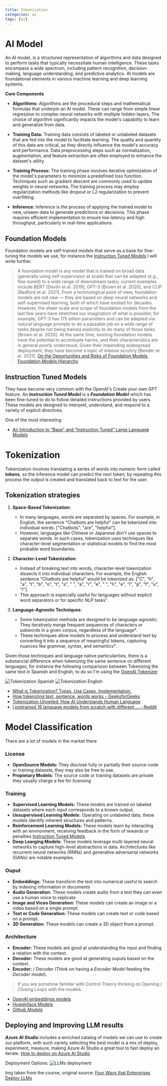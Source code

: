 ```yaml
---
title: Tokenization
categories: ai
tags: [ai]
---
```

# AI Model
An AI model,  is a structured representation of algorithms and data designed to perform tasks that typically necessitate human intelligence. These tasks encompass a wide spectrum, including pattern recognition, decision-making, language understanding, and predictive analytics. AI models are foundational elements in various machine learning and deep learning systems.

**Core Components**

* **Algorithms:** Algorithms are the procedural steps and mathematical formulas that underpin an AI model. These can range from simple linear regression to complex neural networks with multiple hidden layers. The choice of algorithm significantly impacts the model's capability to learn and generalize from data.

* **Training Data:** Training data consists of labeled or unlabeled datasets that are fed into the model to facilitate learning. The quality and quantity of this data are critical, as they directly influence the model's accuracy and performance. Data preprocessing steps such as normalization, augmentation, and feature extraction are often employed to enhance the dataset's utility.

* **Training Process:** The training phase involves iterative optimization of the model's parameters to minimize a predefined loss function. Techniques such as gradient descent are commonly used to update weights in neural networks. The training process may employ regularization methods like dropout or L2 regularization to prevent overfitting.

* **Inference:** Inference is the process of applying the trained model to new, unseen data to generate predictions or decisions. This phase requires efficient implementation to ensure low latency and high throughput, particularly in real-time applications.

## Foundation Models
Foundation models are self-trained models that serve as a base for fine-tuning the models we use, for instance the [Instruction Tuned Models](#instruction-tuned-models) I will write further.

> A foundation model is any model that is trained on broad data (generally using self-supervision at scale) that can be adapted (e.g., fine-tuned) to a wide range of downstream tasks; current examples include BERT [Devlin et al. 2019], GPT-3 [Brown et al. 2020], and CLIP [Radford et al. 2021]. From a technological point of view, foundation models are not new — they are based on deep neural networks and self-supervised learning, both of which have existed for decades. However, the sheer scale and scope of foundation models from the last few years have stretched our imagination of what is possible; for example, GPT-3 has 175 billion parameters and can be adapted via natural language prompts to do a passable job on a wide range of tasks despite not being trained explicitly to do many of those tasks [Brown et al. 2020]. At the same time, existing foundation models have the potential to accentuate harms, and their characteristics are in general poorly understood. Given their impending widespread deployment, they have become a topic of intense scrutiny [Bender et al. 2021].
> [On the Opportunities and Risks of Foundation Models](https://arxiv.org/abs/2108.07258?WT.mc_id=academic-105485-koreyst), 
> [Foundation Models Hierarchy](https://github.com/microsoft/generative-ai-for-beginners/blob/main/02-exploring-and-comparing-different-llms/README.md?WT.mc_id=academic-105485-koreyst#foundation-models-versus-llms)

## Instruction Tuned Models
They have become very common with the OpenAI's Create your own GPT feature.
An ***Instruction Tuned Model*** is a ***Foundation Model*** which has been fine-tuned to do to follow detailed instructions provided by users. These models are designed to interpret, understand, and respond to a variety of explicit directives.

One of the most interesting 

* [An Introduction to “Base” and “Instruction Tuned” Large Language Models](https://blog.gopenai.com/an-introduction-to-base-and-instruction-tuned-large-language-models-8de102c785a6)


# Tokenization
Tokenization involves translating a series of words into numeric form called **tokens**, so the inference model can predict the next token; by repeating this process the output is created and translated back to text for the user.

## Tokenization strategies
1. **Space-Based Tokenization**:
   - In many languages, words are separated by spaces. For example, in English, the sentence "Chatbots are helpful" can be tokenized into individual words: ["Chatbots", "are", "helpful"].
   - However, languages like Chinese or Japanese don't use spaces to separate words. In such cases, tokenization uses techniques like character-level segmentation or statistical models to find the most probable word boundaries.

2. **Character-Level Tokenization**:
   - Instead of breaking text into words, character-level tokenization dissects it into individual characters. For example, the English sentence "Chatbots are helpful" would be tokenized as: ["C", "h", "a", "t", "b", "o", "t", "s", " ", "a", "r", "e", " ", "h", "e", "l", "p", "f", "u", "l"].
   - This approach is especially useful for languages without explicit word separators or for specific NLP tasks¹.

3. **Language-Agnostic Techniques**:
   - Some tokenization methods are designed to be language-agnostic. They iteratively merge frequent sequences of characters or subwords in a given corpus, regardless of the language².
   - These techniques allow models to process and understand text by converting it into a sequence of meaningful tokens, capturing nuances like grammar, syntax, and semantics³.


Given those techniques and language native particularities, there is a substancial difference when tokenizing the same sentence on different languages, for instance the following comparision between Tokenizing the same text in Spanish and English, to do so I'm using the [OpenAI Tokenizer](https://platform.openai.com/tokenizer)

![Tokenization Spanish](token-es.png)
![Tokenization English](token-en.png)


* [What is Tokenization? Types, Use Cases, Implementation.](https://www.datacamp.com/blog/what-is-tokenization)
* [How tokenizing text, sentence, words works - GeeksforGeeks](https://www.geeksforgeeks.org/nlp-how-tokenizing-text-sentence-words-works/)
* [Tokenization Unveiled: How AI Understands Human Language](https://blog.seancoughlin.me/understanding-tokenization-in-large-language-models)
* [I pretrained 16 language models from scratch with different ... - Reddit](https://www.reddit.com/r/MachineLearning/comments/168wc1o/i_pretrained_16_language_models_from_scratch_with/)

# Model Classification
There are a lot of models in the market there 
### License
* **OpenSource Models:** They disclose fully or partially their source-code or training datasets, they may also be free to use.
* **Propietary Models:** The source code or training datasets are private they usually charge a fee for licensing
### Training
* **Supervised Learning Models:** These models are trained on labeled datasets where each input corresponds to a known output.
* **Unsupervised Learning Models:** Operating on unlabeled data, these models identify inherent structures and patterns.
* **Reinforcement Learning Models:** These models learn by interacting with an environment, receiving feedback in the form of rewards or penalties [Instruction Tuned Models](#instruction-tuned-models).
* **Deep Learging Models:** These models leverage multi-layered neural networks to capture high-level abstractions in data. Architectures like recurrent neural networks (RNNs) and generative adversarial networks (GANs) are notable examples.
### Ouput
* **Embeddings:** These transform the text into numerical useful to search by indexing information in documents
* **Audio Generation:** These models create audio from a text they can even use a human voice to replicate.
* **Image and Viceo Generation:** These models can create an image or a video based on a single prompt.
* **Text or Code Generation:** These models can create text or code based on a prompt.
* **3D Generation:** These models can create a 3D object from a prompt.
### Architecture
* **Encoder:** These models are good at understanding the input and finding a relation with the context.
* **Decoder:** These models are good at generating ouputs based on the context.
* **Encoder:** / Decoder (Think on having a *Encoder Model* feeding the *Decoder model*).
> If you are somehow familiar with Control Theory thinking on Opening / Closing Loops with the models.

* [OpenAI embeddings models](https://platform.openai.com/docs/models/embeddings)
* [Hugginface Models](https://huggingface.co/models)
* [Github Models](https://github.blog/news-insights/product-news/introducing-github-models/)
  
## Deploying and Improving LLM results
***Azure AI Studio*** includes a enriched catalog of models we can use to create our platform, with such variety selecting the best model is a mix of deploy, experiment, measure, making Azure AI Studio a great tool to fast deploy an iterate.
[How to deploy on Azure AI Studio](https://github.com/microsoft/generative-ai-for-beginners/blob/main/02-exploring-and-comparing-different-llms/README.md?WT.mc_id=academic-105485-koreyst#how-to-test-and-iterate-with-different-models-to-understand-performance-on-azure)

Deployment Options:
![LLMs deployment](../images/Deploy.png)

Img taken from the course, original source: [Four Ways that Enterprises Deploy LLMs](https://www.fiddler.ai/blog/four-ways-that-enterprises-deploy-llms)